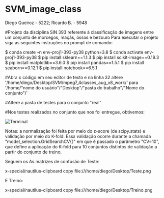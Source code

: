# SVM_image_class
Diego Queiroz - 5222; Ricardo B. - 5948

#Projeto da disciplina SIN 393 referente à classificação de imagens entre um conjunto de morcegos, maçãs, óssos e bezouro
Para executar o projeto siga as seguintes instruções no prompt de comando:

   $ conda create –n env-proj1-393-py38 python=3.8
   $ conda activate env-proj1-393-py38
   $ pip install sklearn==1.1.3
   $ pip install scikit-image==0.19.3
   $ pip install matplotlib==3.6.0
   $ pip install pandas==1.5.1
   $ pip install seaborn==0.12.1
   $ pip install notebook==6.5.1
  
#Abra o código em seu editor de texto e na linha 32 altere
'/home/diego/Desktop/SVM/mpeg7_4classes_aug_x8_work/' para '/home/"nome do usuário"/"Desktop"/"pasta do trabalho"/"Nome do conjunto"/'

#Altere a pasta de testes para o conjunto "real"

#Nos testes realizados no conjunto que nos foi entregue, obtivemos: 

![Terminal](https://user-images.githubusercontent.com/43487367/207147529-350d83a6-4324-4e91-a5b3-2957b14bdf69.png)

Notas: a normalização foi feita por meio do z-score (de scipy.stats) e validação por meio do K-fold. Essa validação ocorre durante a chamada "model_selection.GridSearchCV{}" em que é passado o parâmetro "CV=10", que define a aplicação do K-fold para 10 conjuntos distintos de validação a partir do conjunto de treino.

Seguem os As matrizes de confusão de Teste:

x-special/nautilus-clipboard
copy
file:///home/diego/Desktop/Teste.png

E Treino:

x-special/nautilus-clipboard
copy
file:///home/diego/Desktop/Treino.png


